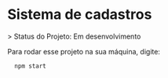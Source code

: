<h1>Sistema de cadastros</h1>
> Status do Projeto: Em desenvolvimento

Para rodar esse projeto na sua máquina, digite:

```
  npm start
```
